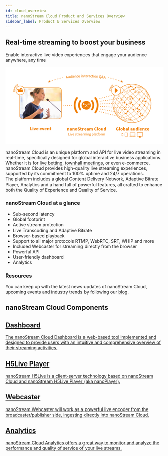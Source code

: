 ```yaml
---
id: cloud_overview
title: nanoStream Cloud Product and Services Overview
sidebar_label: Product & Services Overview
---
```


<!-- ![Logo](../assets/cloud/nsc.svg) -->

## Real-time streaming to boost your business
Enable interactive live video experiences that engage your audience anywhere, any time

![Infographic: nanoStream Cloud Workflow](../assets/cloud/nsc-inforgraphic.png)

nanoStream Cloud is an unique platform and API for live video streaming in real-time, specifically designed for global interactive business applications. Whether it is for [live betting](https://www.nanocosmos.de/blog/category/interactive-use-cases/gaming-betting-interactive-use-cases/), [townhall meetings](https://www.nanocosmos.de/blog/category/interactive-use-cases/townhall-events/), or even e-commerce, nanoStream Cloud provides high-quality live streaming experiences, supported by its commitment to 100% uptime and 24/7 operations. <br/>
The platform includes a global Content Delivery Network, Adaptive Bitrate Player, Analytics and a hand full of powerful features, all crafted to enhance both the Quality of Experience and Quality of Service.

### nanoStream Cloud at a glance

- Sub-second latency
- Global footprint 
- Active stream protection
- Live Transcoding and Adaptive Bitrate
- Browser-based playback
- Support to all major protocols RTMP, WebRTC, SRT, WHIP and more
- Included Webcaster for streaming directly from the browser
- Powerful API
- User-friendly dashboard
- Analytics

### Resources

You can keep up with the latest news updates of nanoStream Cloud, upcoming events and industry trends by following our [blog](https://www.nanocosmos.de/blog/).

## nanoStream Cloud Components

<article class="margin-top--lg">
    <section class="row list_ZO3j">
        <article class="col col--6 margin-bottom--lg">
            <a class="card padding--lg cardContainer_Uewx" href="/docs/cloud-frontend-v3/Dashboard_Overview">
                <h2 class="text--truncate cardTitle_dwRT" title="Installation">Dashboard</h2>
                <p class="text--truncate cardDescription_mCBT">
                    The nanoStream Cloud Dashboard is a web-based tool implemented and designed to provide users with an intuitive and comprehensive overview of their streaming activities.
                </p>
            </a></article>
        <article class="col col--6 margin-bottom--lg">
            <a class="card padding--lg cardContainer_Uewx"href="/docs/nanoplayer/nanoplayer_getting_started">
                <h2 class="text--truncate cardTitle_dwRT" title="Configuration">H5Live Player</h2>
                <p class="text--truncate cardDescription_mCBT">
                    nanoStream H5Live is a client-server technology based on nanoStream Cloud and nanoStream H5Live Player (aka nanoPlayer). 
                </p>
            </a></article>
        <article class="col col--6 margin-bottom--lg">
            <a class="card padding--lg cardContainer_Uewx" href="/docs/webrtc/nanostream_webrtc_introduction">
                <h2 class="text--truncate cardTitle_dwRT" title="Playground">Webcaster</h2>
                <p class="text--truncate cardDescription_mCBT">
                    nanoStream Webcaster will work as a powerful live encoder from the broadcaster/publisher side, ingesting directly into nanoStream Cloud. 
                </p>
            </a></article>
        <article class="col col--6 margin-bottom--lg">
            <a class="card padding--lg cardContainer_Uewx" href="/docs/cloud/analytics">
                <h2 class="text--truncate cardTitle_dwRT" title="TypeScript Support">Analytics</h2>
                <p class="text--truncate cardDescription_mCBT">
                nanoStream Cloud Analytics offers a great way to monitor and analyze the performance and quality of service of your live streams.
                </p>
            </a></article>
    </section>
</article>
